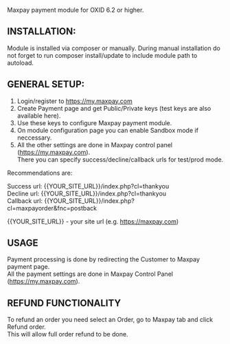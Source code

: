 Maxpay payment module for OXID 6.2 or higher.

## INSTALLATION:
Module is installed via composer or manually. During manual installation do not 
forget to run composer install/update to include module path to autoload. 


## GENERAL SETUP:
1. Login/register to https://my.maxpay.com  
2. Create Payment page and get Public/Private keys (test keys are also available here).  
3. Use these keys to configure Maxpay payment module.  
4. On module configuration page you can enable Sandbox mode if neccessary.  
5. All the other settings are done in Maxpay control panel (https://my.maxpay.com).  
There you can specify success/decline/callback urls for test/prod mode.  

Recommendations are:  

Success url: {{YOUR_SITE_URL}}/index.php?cl=thankyou  
Decline url: {{YOUR_SITE_URL}}/index.php?cl=thankyou  
Callback url: {{YOUR_SITE_URL}}/index.php?cl=maxpayorder&fnc=postback  

{{YOUR_SITE_URL}} - your site url (e.g. https://maxpay.com)  

## USAGE
Payment processing is done by redirecting the Customer to Maxpay payment page.  
All the payment settings are done in Maxpay Control Panel (https://my.maxpay.com).  

## REFUND FUNCTIONALITY
To refund an order you need select an Order, go to Maxpay tab and click Refund order.  
This will allow full order refund to be done.  
